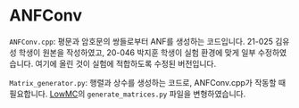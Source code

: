 # ANFConv

`ANFConv.cpp`: 평문과 암호문의 쌍들로부터 ANF를 생성하는 코드입니다. 21-025 김유성 학생이 원본을 작성하였고, 20-046 박지훈 학생이 실험 환경에 맞게 일부 수정하였습니다. 여기에 올린 것이 실험에 적합하도록 수정된 버전입니다. 

`Matrix_generator.py`: 행렬과 상수를 생성하는 코드로, ANFConv.cpp가 작동할 때 필요합니다. [LowMC](https://github.com/LowMC/lowmc)의 `generate_matrices.py` 파일을 변형하였습니다. 
